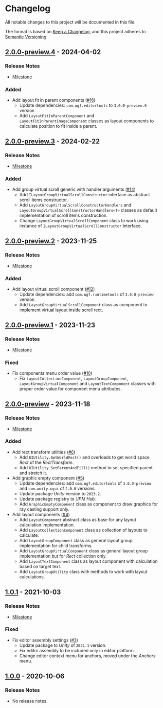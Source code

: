 # Changelog

All notable changes to this project will be documented in this file.

The format is based on [Keep a Changelog](https://keepachangelog.com/en/1.0.0/),
and this project adheres to [Semantic Versioning](https://semver.org/spec/v2.0.0.html).

## [2.0.0-preview.4](https://github.com/unity-game-framework/ugf-ui/releases/tag/2.0.0-preview.4) - 2024-04-02  

### Release Notes

- [Milestone](https://github.com/unity-game-framework/ugf-ui/milestone/6?closed=1)  
    

### Added

- Add layout fit in parent components ([#16](https://github.com/unity-game-framework/ugf-ui/issues/16))  
    - Update dependencies: `com.ugf.editortools` to `3.0.0-preview.6` version.
    - Add `LayoutFitInParentComponent` and `LayoutFitInParentImageComponent` classes as layout components to calculate position to fit inside a parent.

## [2.0.0-preview.3](https://github.com/unity-game-framework/ugf-ui/releases/tag/2.0.0-preview.3) - 2024-02-22  

### Release Notes

- [Milestone](https://github.com/unity-game-framework/ugf-ui/milestone/5?closed=1)  
    

### Added

- Add group virtual scroll generic with handler arguments ([#14](https://github.com/unity-game-framework/ugf-ui/issues/14))  
    - Add `ILayoutGroupVirtualScrollConstructor` interface as abstract scroll items constructor.
    - Add `LayoutGroupVirtualScrollConstructorHandlers` and `LayoutGroupVirtualScrollConstructorHandlers<T>` classes as default implementation of scroll items construction.
    - Change `LayoutGroupVirtualScrollComponent` class to work using instance of `ILayoutGroupVirtualScrollConstructor` interface.

## [2.0.0-preview.2](https://github.com/unity-game-framework/ugf-ui/releases/tag/2.0.0-preview.2) - 2023-11-25  

### Release Notes

- [Milestone](https://github.com/unity-game-framework/ugf-ui/milestone/4?closed=1)  
    

### Added

- Add layout virtual scroll component ([#12](https://github.com/unity-game-framework/ugf-ui/issues/12))  
    - Update dependencies: add `com.ugf.runtimetools` of `3.0.0-preview` version.
    - Add `LayoutGroupVirtualScrollComponent` class as component to implement virtual layout inside scroll rect.

## [2.0.0-preview.1](https://github.com/unity-game-framework/ugf-ui/releases/tag/2.0.0-preview.1) - 2023-11-23  

### Release Notes

- [Milestone](https://github.com/unity-game-framework/ugf-ui/milestone/3?closed=1)  
    

### Fixed

- Fix components menu order value ([#10](https://github.com/unity-game-framework/ugf-ui/issues/10))  
    - Fix `LayoutCollectionComponent`, `LayoutGroupComponent`, `LayoutGroupVirtualComponent` and `LayoutTextComponent` classes with proper order value for component menu attributes.

## [2.0.0-preview](https://github.com/unity-game-framework/ugf-ui/releases/tag/2.0.0-preview) - 2023-11-18  

### Release Notes

- [Milestone](https://github.com/unity-game-framework/ugf-ui/milestone/2?closed=1)  
    

### Added

- Add rect transform utilities ([#6](https://github.com/unity-game-framework/ugf-ui/issues/6))  
    - Add `UIUtility.GetWorldRect()` and overloads to get world space _Rect_ of the _RectTransform_.
    - Add `UIUtility.SetParentAndFill()` method to set specified parent and stretch it.
- Add graphic empty component ([#5](https://github.com/unity-game-framework/ugf-ui/issues/5))  
    - Update dependencies: add `com.ugf.editortools` of `3.0.0-preview` and `com.unity.ugui` of `2.0.0` versions.
    - Update package _Unity_ version to `2023.2`.
    - Update package registry to _UPM Hub_.
    - Add `GraphicEmptyComponent` class as component to draw graphics for ray casting support only.
- Add layout components ([#4](https://github.com/unity-game-framework/ugf-ui/issues/4))  
    - Add `LayoutComponent` abstract class as base for any layout calculation implementation.
    - Add `LayoutCollectionComponent` class as collection of layouts to calculate.
    - Add `LayoutGroupComponent` class as general layout group implementation for child transforms.
    - Add `LayoutGroupVirtualComponent` class as general layout group implementation but for _Rect_ collection only.
    - Add `LayoutTextComponent` class as layout component with calculation based on target text.
    - Add `LayoutGroupUtility` class with methods to work with layout calculations.

## [1.0.1](https://github.com/unity-game-framework/ugf-ui/releases/tag/1.0.1) - 2021-10-03  

### Release Notes

- [Milestone](https://github.com/unity-game-framework/ugf-ui/milestone/1?closed=1)  
    

### Fixed

- Fix editor assembly settings ([#3](https://github.com/unity-game-framework/ugf-ui/pull/3))  
    - Update package to _Unity_ of `2021.1` version.
    - Fix editor assembly to be included only in editor platform.
    - Change editor context menu for anchors, moved under the _Anchors_ menu.

## [1.0.0](https://github.com/unity-game-framework/ugf-ui/releases/tag/1.0.0) - 2020-10-06  

### Release Notes

- No release notes.


